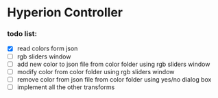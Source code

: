 # Hyperion Controller
### todo list:
- [x] read colors form json
- [ ] rgb sliders window
- [ ] add new color to json file from color folder using rgb sliders window
- [ ] modify color from color folder using rgb sliders window
- [ ] remove color from json file from color folder using yes/no dialog box
- [ ] implement all the other transforms
